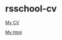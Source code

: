 # rsschool-cv
[My CV](https://rgrishchuk.github.io/rsschool-cv/cv)

[My html](https://rgrishchuk.github.io/rsschool-cv/)

